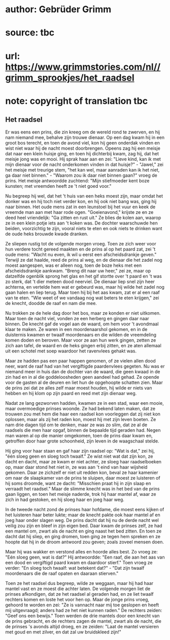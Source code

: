 # author: Gebrüder Grimm
# source: tbc
# url: https://www.grimmstories.com/nl//grimm_sprookjes/het_raadsel
# note: copyright of translation tbc

## Het raadsel 

Er was eens een prins, die zin kreeg om de wereld rond te zwerven, en
hij nam niemand mee, behalve zijn trouwe dienaar. Op een dag kwam hij in
een groot bos terecht, en toen de avond viel, kon hij geen onderdak
vinden en wist niet waar hij de nacht moest doorbrengen. Opeens zag hij
een meisje dat naar een klein huisje ging, en toen hij dichterbij kwam,
zag hij, dat het meisje jong was en mooi. Hij sprak haar aan en zei:
"Lieve kind, kan ik met mijn dienaar voor de nacht onderkomen vinden in
dat huisje?" - "Jawel," zei het meisje met treurige stem, "het kan
wel, maar aanraden kan ik het niet, ga daar niet binnen." - "Waarom
zou ik daar niet binnen gaan?" vroeg de prins. Het meisje antwoordde
zuchtend: "Mijn stiefmoeder kent boze kunsten; met vreemden heeft ze
't niet goed voor."

Nu begreep hij wel, dat het 't huis van een heks moest zijn, maar omdat
het donker was en hij toch niet verder kon, en hij ook niet bang was,
ging hij naar binnen. Het oude mens zat in een leunstoel bij het vuur en
keek de vreemde man aan met haar rode ogen. "Goeienavond," krijste ze
en ze deed heel vriendelijk: "Ga zitten en rust uit." Ze blies de
kolen aan, waarop ze in een klein potje iets aan 't koken was. De
dochter waarschuwde hen beiden, voorzichtig te zijn, vooral niets te
eten en ook niets te drinken want de oude heks brouwde kwade dranken.

Ze sliepen rustig tot de volgende morgen vroeg. Toen ze zich weer voor
hun verdere tocht gereed maakten en de prins al op het paard zat, zei
't oude mens: "Wacht nu even, ik wil u eerst een afscheidsdrankje
geven." Terwijl ze dat haalde, reed de prins al weg, en de dienaar die
het zadel nog moest aangespen, was er alleen nog, toen de boze heks met
een afscheidsdrankje aankwam. "Breng dit naar uw heer," zei ze, maar
op datzelfde ogenblik sprong het glas en het gif stortte over 't paard
en 't was zo sterk, dat 't dier meteen dood neerviel. De dienaar liep
snel zijn heer achterna, en vertelde hem wat er gebeurd was, maar hij
wilde het zadel nog gaan halen en liep terug. Maar toen hij bij het aas
kwam, zat er al een raaf van te eten. "Wie weet of we vandaag nog wat
beters te eten krijgen," zei de knecht, doodde de raaf en nam die mee.

Nu trokken ze de hele dag door het bos, maar ze konden er niet uitkomen.
Maar toen de nacht viel, vonden ze een herberg en gingen daar naar
binnen. De knecht gaf de vogel aan de waard, om hem voor 't avondmaal
klaar te maken. Ze waren in een moordenaarshol gekomen, en in de
duisternis kwamen er twaalf moordenaars en die wilden de vreemdeling
komen doden en beroven. Maar voor ze aan hun werk gingen, zetten ze zich
aan tafel, de waard en de heks gingen erbij zitten, en ze aten allemaal
uit een schotel met soep waardoor het ravenvlees gehakt was.

Maar ze hadden pas een paar happen genomen, of ze vielen allen dood
neer, want de raaf had van het vergiftigde paardenvlees gegeten. Nu was
er niemand meer in huis dan de dochter van de waard, die geen kwaad in
de zin had en in al die goddeloosheden geen aandeel had gehad. Ze opende
voor de gasten al de deuren en liet hun de opgehoopte schatten zien.
Maar de prins zei dat ze alles zelf maar moest houden, hij wilde er
niets van hebben en hij klom op zijn paard en reed met zijn dienaar weg.

Nadat ze lang gezworven hadden, kwamen ze in een stad, waar een mooie,
maar overmoedige prinses woonde. Ze had bekend laten maken, dat ze
trouwen zou met hem die haar een raadsel kon voorleggen dat zij niet kon
oplossen, maar als zij het raden kon, moest hij met zijn leven boeten.
Ze nam drie dagen tijd om te denken, maar ze was zo slim, dat ze al de
raadsels die men haar opgaf, binnen de bepaalde tijd geraden had. Negen
man waren al op die manier omgekomen, toen de prins daar kwam en,
getroffen door haar grote schoonheid, zijn leven in de waagschaal
stelde.

Hij ging voor haar staan en gaf haar zijn raadsel op: "Wat is dat,"
zei hij, "één sloeg geen en sloeg toch twaalf." Ze wist niet wat dat
zijn kon, ze dacht en dacht, maar ze kwam er niet achter, ze sloeg haar
raadselboeken op, maar daar stond het niet in, ze was aan 't eind van
haar wijsheid gekomen. Daar ze zichzelf er niet uit redden kon, beval ze
haar kamenier om naar de slaapkamer van de prins te sluipen, daar moest
ze luisteren of hij soms droomde, want ze dacht: "Misschien praat hij
in zijn slaap en verraadt het raadsel." Maar de slimme knecht was in
het bed van de prins gaan liggen, en toen het meisje naderde, trok hij
haar mantel af, waar ze zich in had gestoken, en hij sloeg haar en joeg
haar weg.

In de tweede nacht zond de prinses haar hofdame, die moest eens kijken
of het luisteren haar beter lukte; maar de knecht pakte ook haar mantel
af en joeg haar onder slagen weg. De prins dacht dat hij nu de derde
nacht wel veilig zou zijn en bleef in zijn eigen bed. Daar kwam de
prinses zelf, ze had een mantel om, zwart als de nacht en ging naast het
bed zitten. En toen ze dacht dat hij sliep, en ging dromen, toen ging ze
tegen hem spreken en ze hoopte dat hij in de droom antwoord zou geven;
zoals zoveel mensen doen.

Maar hij was wakker en verstond alles en hoorde alles best. Zo vroeg ze:
"Eén sloeg geen, wat is dat?" Hij antwoordde: "Een raaf, die aan het
aas van een dood en vergiftigd paard kwam en daardoor stierf." Toen
vroeg ze verder: "En sloeg toch twaalf: wat betekent dat?" - "Dat
zijn twaalf moordenaars die de raaf opaten en daaraan stierven."

Toen ze het raadsel dus begreep, wilde ze weggaan, maar hij had haar
mantel vast en ze moest die achter laten. De volgende morgen liet de
prinses afkondigen, dat ze het raadsel al geraden had, en ze liet twaalf
rechters komen en loste het voor hen op. Maar de jonge prins vroeg,
gehoord te worden en zei: "Ze is vannacht naar mij toe geslopen en
heeft mij uitgevraagd; anders had ze het niet kunnen raden." De
rechters zeiden: "Geef ons een bewijs." Toen werden de drie mantels
door een knecht van de prins gebracht, en de rechters zagen de mantel,
zwart als de nacht, die de prinses 's avonds altijd droeg, en ze
zeiden: "Laat de mantel versieren met goud en met zilver, en dat zal uw
bruidskleed zijn!"
